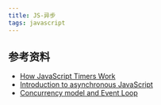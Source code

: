 ```yaml
---
title: JS-异步
tags: javascript
---
```


## 参考资料

- [How JavaScript Timers Work](https://johnresig.com/blog/how-javascript-timers-work/)
- [Introduction to asynchronous JavaScript](https://www.pluralsight.com/guides/introduction-to-asynchronous-javascript)
- [Concurrency model and Event Loop](https://developer.mozilla.org/en-US/docs/Web/JavaScript/EventLoop)
